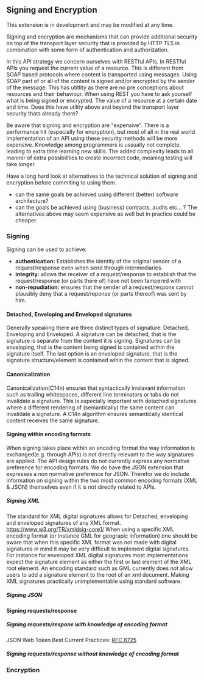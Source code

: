 ## Signing and Encryption

<p class='warning'>This extension is in development and may be modified at any time.</p>

Signing and encryption are mechanisms that can provide additional security on top of the transport layer security that is provided by HTTP TLS in combination with some form of authentication and authorization.

In this API strategy we concern ourselves with RESTful APIs. In RESTful APIs you request the current value of a resource. This is different from SOAP based protocols where content is transported using messages. Using SOAP part of or all of the content is signed and/or encrypted by the sender of the message. This has utitlity as there are no pre conceptions about resources and their behaviour. When using REST you have to ask yourself what is being signed or encrypted. The value of a resource at a certain date and time. Does this have utility above and beyond the transport layer security thats already there?

Be aware that signing and encryption are "expensive". There is a performance hit (especially for encryption), but most of all in the real world implementation of an API using these security methods will be more expensive. Knowledge among programmers is ussually not complete, leading to extra time learning new skills. The added complexity leads to all manner of extra possibilities to create incorrect code, meaning testing will take longer.

Have a long hard look at alternatives to the technical solution of signing and encryption before commiting to using them.
* can the same goals be achieved using different (better) software architecture?
* can the goals be achieved using (business) contracts, audits etc... ?
The alternatives above may seem expensive as well but in practice could be cheaper.
 
 
### Signing
Signing can be used to achieve:
* **authentication:** Establishes the identity of the original sender of a request/response even when send through intermediaries.
* **integrity:** allows the receiver of a request/response to establish that the request/response (or parts there of) have not been tampered with 
* **non-repudiation:** ensures that the sender of a request/respons cannot plausibly deny that a request/reponse (or parts thereof) was sent by him. 

#### Detached, Enveloping and Enveloped signatures
Generally speaking there are three distinct types of signature: Detached, Enveloping and Enveloped.
A signature can be detached, that is the signature is separate from the content it is signing. 
Signatures can be enveloping, that is the content being signed is contained within the signature itself. The last option is an enveloped signature, that is the signature structure/element is contained wihin the content that is signed.

#### Canonicalization
Canonicalization(C14n) ensures that syntactically irrelavant information such as trailing whitespaces, different line terminators or tabs do not invalidate a signature. This is especially important with detached signatures where a different rendering of (semantically) the same content can invalidate a signature. A C14n algorithm ensures semantically identical content receives the same signature.

#### Signing within encoding formats
When signing takes place within an encoding format the way information is exchanged(e.g. through APIs) is not directly relevant to the way signatures are applied. The API design rules do not currently express any normative preference for encoding formats. We do have the JSON extension that expresses a non normative preference for JSON. Therefor we do include information on signing within the two most common encoding formats (XML & JSON) themselves even if it is not directly related to APIs. 
##### Signing XML
The standard for XML digital signatures allows for Detached, enveloping and enveloped signatures of any XML format. https://www.w3.org/TR/xmldsig-core1/
When using a specific XML encoding format (or instance GML for geograpic information) one should be aware that when this specific XML format was not made with digital signatures in mind it may be very difficult to implement digital signatures.
For instance for enveloped XML digital signatures most implementations expect the signature element as either the first or last element of the XML root element. An encoding standard such as GML currently does not allow users to add a signature element to the root of an xml document. Making XML signatures practically unimplementable using standard software.

##### Signing JSON


#### Signing requests/response

##### Signing requests/respone with knowledge of encoding format
JSON Web Token Best Current Practices: [RFC 8725](https://www.rfc-editor.org/rfc/rfc8725.html)

##### Signing requests/response without knowledge of encoding format

### Encryption
